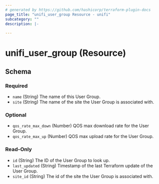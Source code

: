 ```yaml
---
# generated by https://github.com/hashicorp/terraform-plugin-docs
page_title: "unifi_user_group Resource - unifi"
subcategory: ""
description: |-
  
---
```


# unifi_user_group (Resource)





<!-- schema generated by tfplugindocs -->
## Schema

### Required

- `name` (String) The name of this User Group.
- `site` (String) The name of the site the User Group is associated with.

### Optional

- `qos_rate_max_down` (Number) QOS max download rate for the User Group.
- `qos_rate_max_up` (Number) QOS max upload rate for the User Group.

### Read-Only

- `id` (String) The ID of the User Group to look up.
- `last_updated` (String) Timestamp of the last Terraform update of the User Group.
- `site_id` (String) The id of the site the User Group is associated with.
